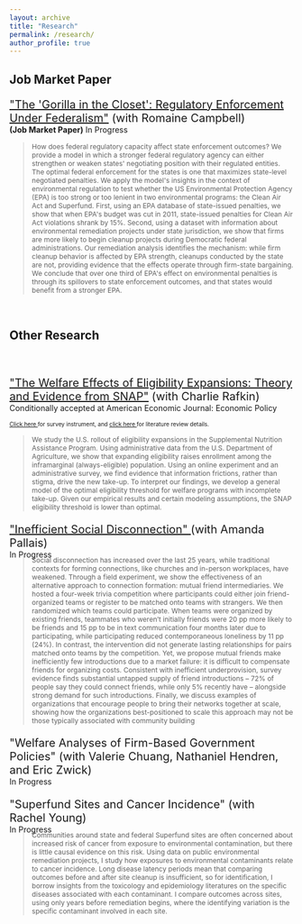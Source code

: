 ```yaml
---
layout: archive
title: "Research"
permalink: /research/
author_profile: true
---
```


## Job Market Paper

<p style="font-size:20px; "> <a href="http://jenna-anders.github.io/files/ac_epa1.pdf" target="_blank">"The 'Gorilla in the Closet': Regulatory Enforcement Under Federalism"</a> (with Romaine Campbell) </p>
<p style="font-size:14px; margin-top:-20px; ">  <b>(Job Market Paper)</b> In Progress </p>

> <p style="font-size:12px;"> How does federal regulatory capacity affect state enforcement outcomes? We provide a model in which a stronger federal regulatory agency can either strengthen or weaken states' negotiating position with their regulated entities. The optimal federal enforcement for the states is one that maximizes state-level negotiated penalties. We apply the model's insights in the context of environmental regulation to test whether the US Environmental Protection Agency (EPA) is too strong or too lenient in two environmental programs: the Clean Air Act and Superfund. First, using an EPA database of state-issued penalties, we show that when EPA's budget was cut in 2011, state-issued penalties for Clean Air Act violations shrank by 15%. Second, using a dataset with information about environmental remediation projects under state jurisdiction, we show that firms are more likely to begin cleanup projects during Democratic federal administrations. Our remediation analysis identifies the mechanism: while firm cleanup behavior is affected by EPA strength, cleanups conducted by the state are not, providing evidence that the effects operate through firm-state bargaining. We conclude that over one third of EPA's effect on environmental penalties is through its spillovers to state enforcement outcomes, and that states would benefit from a stronger EPA.</p>

<br>

## Other Research
<p style="font-size:20px; margin-top: 60px; "> <a href="http://jenna-anders.github.io/files/ar_eligibility.pdf" target="_blank">"The Welfare Effects of Eligibility Expansions: Theory and Evidence from SNAP"</a> (with Charlie Rafkin) </p>
<p style="font-size:14px; margin-top:-20px; margin-bottom:1 px;"> Conditionally accepted at American Economic Journal: Economic Policy </p>
<p style="font-size:10px; margin-top:1 px; margin-bottom:-20 px;"> <a href="http://jenna-anders.github.io/files/ar_collatedSNAPsurvey.pdf" target="_blank">Click here </a> for survey instrument, and <a href="https://docs.google.com/spreadsheets/d/13xdsN8HdbkhG0G4r_B9565gLLCgGQe_dEYt0TQFqcvA/edit?gid=401039404#gid=401039404" target="_blank">click here </a> for literature review details. </p>


> <p style="font-size:12px;"> We study the U.S. rollout of eligibility expansions in the Supplemental Nutrition Assistance Program. Using administrative data from the U.S. Department of Agriculture, we show that expanding eligibility raises enrollment among the inframarginal (always-eligible) population. Using an online experiment and an administrative survey, we find evidence that information frictions, rather than stigma, drive the new take-up. To interpret our findings, we develop a general model of the optimal eligibility threshold for welfare programs with incomplete take-up. Given our empirical results and certain modeling assumptions, the SNAP eligibility threshold is lower than optimal.</p>

<p style="font-size:20px; margin-top:20px "> <a href="http://jenna-anders.github.io/files/anderspallais.pdf" target="_blank">"Inefficient Social Disconnection" </a> (with Amanda Pallais) </p>
<p style="font-size:14px; margin-top:-20px;  margin-bottom:-20px;">  In Progress </p>

> <p style="font-size:12px;">Social disconnection has increased over the last 25 years, while traditional contexts for forming connections, like churches and in-person workplaces, have weakened. Through a field experiment, we show the effectiveness of an alternative approach to connection formation: mutual friend intermediaries. We hosted a four-week trivia competition where participants could either join friend-organized teams or register to be matched onto teams with strangers. We then randomized which teams could participate. When teams were organized by existing friends, teammates who weren’t initially friends were 20 pp more likely to be friends and 15 pp to be in text communication four months later due to participating, while participating reduced contemporaneous loneliness by 11 pp (24%). In contrast, the intervention did not generate lasting relationships for pairs matched onto teams by the competition. Yet, we propose mutual friends make inefficiently few introductions due to a market failure: it is difficult to compensate friends for organizing costs. Consistent with inefficient underprovision, survey evidence finds substantial untapped supply of friend introductions – 72% of people say they could connect friends, while only 5% recently have – alongside strong demand for such introductions. Finally, we discuss examples of organizations that encourage people to bring their networks together at scale, showing how the organizations best-positioned to scale this approach may not be those typically associated with community building </p>


<p style="font-size:20px; margin-top:20px; ">"Welfare Analyses of Firm-Based Government Policies" (with Valerie Chuang, Nathaniel Hendren, and Eric Zwick)</p>
<p style="font-size:14px; margin-top:-20px;  margin-bottom:-20px;">  In Progress </p>

<p></p>

<p style="font-size:20px; margin-top:40px; ">"Superfund Sites and Cancer Incidence" (with Rachel Young) </p>
<p style="font-size:14px; margin-top:-20px;  margin-bottom:-20px;">  In Progress </p>

> <p style="font-size:12px;"> Communities around state and federal Superfund sites are often concerned about increased risk of cancer from exposure to environmental contamination, but there is little causal evidence on this risk. Using data on public environmental remediation projects, I study how exposures to environmental contaminants relate to cancer incidence. Long disease latency periods mean that comparing outcomes before and after site cleanup is insufficient, so for identification, I borrow insights from the toxicology and epidemiology literatures on the specific diseases associated with each contaminant. I compare outcomes across sites, using only years before remediation begins, where the identifying variation is the specific contaminant involved in each site.</p>


